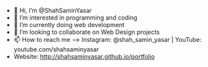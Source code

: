 - 👋 Hi, I’m @ShahSaminYasar
- 👀 I’m interested in programming and coding
- 🌱 I’m currently doing web development
- 💞️ I’m looking to collaborate on Web Design projects
- 📫 How to reach me --> Instagram: @shah_samin_yasar | YouTube: youtube.com/shahsaminyasar
- Website: http://shahsaminyasar.github.io/portfolio

<!---
ShahSaminYasar/ShahSaminYasar is a ✨ special ✨ repository because its `README.md` (this file) appears on your GitHub profile.
You can click the Preview link to take a look at your changes.
--->
